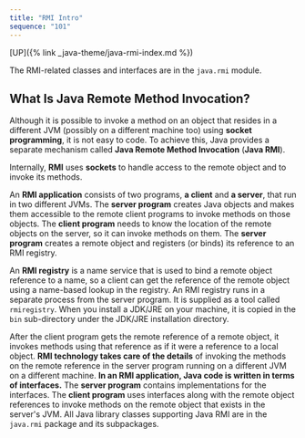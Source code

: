 ```yaml
---
title: "RMI Intro"
sequence: "101"
---
```


[UP]({% link _java-theme/java-rmi-index.md %})

The RMI-related classes and interfaces are in the `java.rmi` module.

## What Is Java Remote Method Invocation?

Although it is possible to invoke a method on an object that resides in a different JVM
(possibly on a different machine too) using **socket programming**, it is not easy to code.
To achieve this, Java provides a separate mechanism called **Java Remote Method Invocation** (**Java RMI**).

Internally, **RMI** uses **sockets** to handle access to the remote object and to invoke its methods.

An **RMI application** consists of two programs, **a client** and **a server**, that run in two different JVMs.
The **server program** creates Java objects and
makes them accessible to the remote client programs to invoke methods on those objects.
The **client program** needs to know the location of the remote objects on the server, so it can invoke methods on them.
The **server program** creates a remote object and registers (or binds) its reference to an RMI registry.

An **RMI registry** is a name service that is used to bind a remote object reference to a name,
so a client can get the reference of the remote object using a name-based lookup in the registry.
An RMI registry runs in a separate process from the server program.
It is supplied as a tool called `rmiregistry`.
When you install a JDK/JRE on your machine,
it is copied in the `bin` sub-directory under the JDK/JRE installation directory.

After the client program gets the remote reference of a remote object,
it invokes methods using that reference as if it were a reference to a local object.
**RMI technology takes care of the details** of
invoking the methods on the remote reference in the server program running on a different JVM on a different machine.
**In an RMI application, Java code is written in terms of interfaces.**
The **server program** contains implementations for the interfaces.
The **client program** uses interfaces along with the remote object references
to invoke methods on the remote object that exists in the server's JVM.
All Java library classes supporting Java RMI are in the `java.rmi` package and its subpackages.

